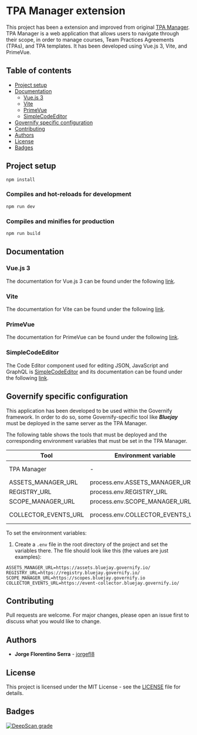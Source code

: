 # TPA Manager extension

This project has been a extension and improved from original [TPA Manager](https://github.com/MaToSan24/TPA-Manager).
TPA Manager is a web application that allows users to navigate through their scope, in order to manage courses, Team Practices Agreements (TPAs), and TPA templates. It has been developed using Vue.js 3, Vite, and PrimeVue.

## Table of contents

- [Project setup](#project-setup)
- [Documentation](#documentation)
  - [Vue.js 3](#vuejs-3)
  - [Vite](#vite)
  - [PrimeVue](#primevue)
  - [SimpleCodeEditor](#simplecodeeditor)
- [Governify specific configuration](#governify-specific-configuration)
- [Contributing](#contributing)
- [Authors](#authors)
- [License](#license)
- [Badges](#badges)


## Project setup
```
npm install
```

### Compiles and hot-reloads for development
```
npm run dev
```

### Compiles and minifies for production
```
npm run build
```

## Documentation

### Vue.js 3

The documentation for Vue.js 3 can be found under the following [link](https://vuejs.org/guide/introduction.html).

### Vite

The documentation for Vite can be found under the following [link](https://vitejs.dev/guide/).

### PrimeVue

The documentation for PrimeVue can be found under the following [link](https://primevue.org/).

### SimpleCodeEditor

The Code Editor component used for editing JSON, JavaScript and GraphQL is [SimpleCodeEditor](https://github.com/justcaliturner/simple-code-editor) and its documentation can be found under the following [link](https://simple-code-editor.vicuxd.com/).

## Governify specific configuration

This application has been developed to be used within the Governify framework. In order to do so, some Governify-specific tool like ***Bluejay*** must be deployed in the same server as the TPA Manager.

The following table shows the tools that must be deployed and the corresponding environment variables that must be set in the TPA Manager.

| Tool | Environment variable  | Default value | Example value |
| ---- | --------------------- | ------------- | ------------- |
| TPA Manager | - |  http://localhost:5173 | https://tpa-manager.bluejay.governify.io |
| ASSETS_MANAGER_URL | process.env.ASSETS_MANAGER_URL | http://localhost:5200 | https://assets.bluejay.governify.io/ |
| REGISTRY_URL | process.env.REGISTRY_URL | http://localhost:5400 | https://registry.bluejay.governify.io/ |
| SCOPE_MANAGER_URL | process.env.SCOPE_MANAGER_URL | http://localhost:5700 | https://scopes.bluejay.governify.io |
| COLLECTOR_EVENTS_URL | process.env.COLLECTOR_EVENTS_URL | http://localhost:5500 | https://event-collector.bluejay.governify.io/ |

To set the environment variables:

1. Create a `.env` file in the root directory of the project and set the variables there. The file should look like this (the values are just examples):

```
ASSETS_MANAGER_URL=https://assets.bluejay.governify.io/
REGISTRY_URL=https://registry.bluejay.governify.io/
SCOPE_MANAGER_URL=https://scopes.bluejay.governify.io
COLLECTOR_EVENTS_URL=https://event-collector.bluejay.governify.io/
```

## Contributing
Pull requests are welcome. For major changes, please open an issue first to discuss what you would like to change.

## Authors

* **Jorge Florentino Serra** - [jorgefl8](https://github.com/jorgefl8)

## License

This project is licensed under the MIT License - see the [LICENSE](LICENSE) file for details.

## Badges

[![DeepScan grade](https://deepscan.io/api/teams/24171/projects/27402/branches/875329/badge/grade.svg)](https://deepscan.io/dashboard#view=project&tid=24171&pid=27402&bid=875329)
